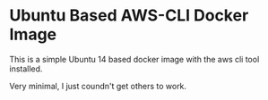 # Ubuntu Based AWS-CLI Docker Image

This is a simple Ubuntu 14 based docker image with the aws cli tool installed.

Very minimal, I just coundn't get others to work.

